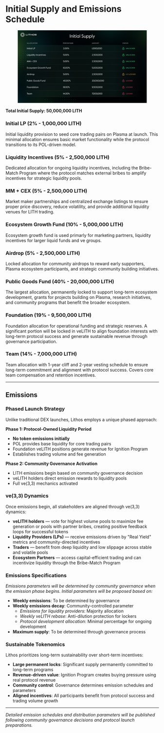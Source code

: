 # Initial Supply and Emissions Schedule

<figure><img src="../.gitbook/assets/2025.09.28 i-n-s-p-l_v0.2.png" alt=""><figcaption></figcaption></figure>

**Total Initial Supply: 50,000,000 LITH**

### **Initial LP (2% - 1,000,000 LITH)**

Initial liquidity provision to seed core trading pairs on Plasma at launch. This minimal allocation ensures basic market functionality while the protocol transitions to its POL-driven model.

### **Liquidity Incentives (5% - 2,500,000 LITH)**

Dedicated allocation for ongoing liquidity incentives, including the Bribe-Match Program where the protocol matches external bribes to amplify incentives for strategic liquidity pools.

### **MM + CEX (5% - 2,500,000 LITH)**

Market maker partnerships and centralized exchange listings to ensure proper price discovery, reduce volatility, and provide additional liquidity venues for LITH trading.

### **Ecosystem Growth Fund (10% - 5,000,000 LITH)**

Ecosystem growth fund is used primarly for marketing partners, liquidity incentives for larger liquid funds and ve groups.

### **Airdrop (5% - 2,500,000 LITH)**

Locked allocation for community airdrops to reward early supporters, Plasma ecosystem participants, and strategic community building initiatives.

### **Public Goods Fund (40% - 20,000,000 LITH)**

The largest allocation, permanently locked to support long-term ecosystem development, grants for projects building on Plasma, research initiatives, and community programs that benefit the broader ecosystem.

### **Foundation (19% - 9,500,000 LITH)**

Foundation allocation for operational funding and strategic reserves. A significant portion will be locked in veLITH to align foundation interests with long-term protocol success and generate sustainable revenue through governance participation.

### **Team (14% - 7,000,000 LITH)**

Team allocation with 1-year cliff and 2-year vesting schedule to ensure long-term commitment and alignment with protocol success. Covers core team compensation and retention incentives.

***

## **Emissions**

### **Phased Launch Strategy**

Unlike traditional DEX launches, Lithos employs a unique phased approach:

**Phase 1: Protocol-Owned Liquidity Period**

* **No token emissions initially**
* POL provides base liquidity for core trading pairs
* Foundation veLITH positions generate revenue for Ignition Program
* Establishes trading volume and fee generation

**Phase 2: Community Governance Activation**

* LITH emissions begin based on community governance decision
* veLITH holders direct emission rewards to liquidity pools
* Full ve(3,3) mechanics activated

### **ve(3,3) Dynamics**

Once emissions begin, all stakeholders are aligned through ve(3,3) dynamics:

* **veLITH holders** — vote for highest volume pools to maximize fee generation or pools with partner bribes, creating positive feedback loops for successful tokens
* **Liquidity Providers (LPs)** — receive emissions driven by "Real Yield" metrics and community-directed incentives
* **Traders** — benefit from deep liquidity and low slippage across stable and volatile pools
* **Ecosystem Partners** — access capital-efficient trading and can incentivize liquidity through the Bribe-Match Program

### **Emissions Specifications**

_Emissions parameters will be determined by community governance when the emission phase begins. Initial parameters will be proposed based on:_

* **Weekly emissions**: To be determined by governance
* **Weekly emissions decay**: Community-controlled parameter
  * _Emissions for liquidity providers_: Majority allocation
  * _Weekly veLITH rebase_: Anti-dilution protection for lockers
  * _Protocol development allocation_: Minimal percentage for ongoing development
* **Maximum supply**: To be determined through governance process

### **Sustainable Tokenomics**

Lithos prioritizes long-term sustainability over short-term incentives:

* **Large permanent locks**: Significant supply permanently committed to long-term programs
* **Revenue-driven value**: Ignition Program creates buying pressure using real protocol revenue
* **Community control**: Governance determines emission schedules and parameters
* **Aligned incentives**: All participants benefit from protocol success and trading volume growth

***

_Detailed emission schedules and distribution parameters will be published following community governance decisions and protocol launch preparations._
